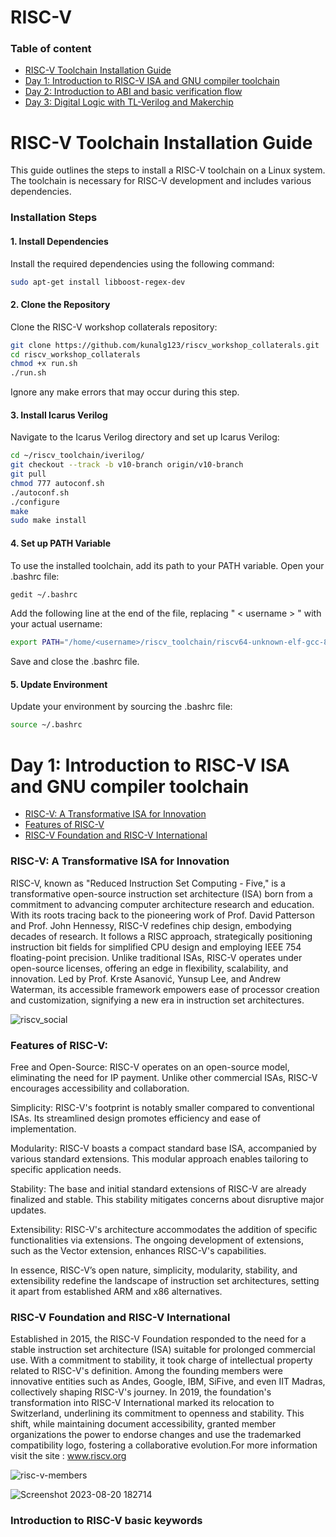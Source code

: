 # RISC-V

### Table of content
- [RISC-V Toolchain Installation Guide](#risc-v-toolchain-installation-guide)
- [Day 1: Introduction to RISC-V ISA and GNU compiler toolchain](#day-1-introduction-to-risc-v-isa-and-gnu-compiler-toolchain)
- [Day 2: Introduction to ABI and basic verification flow](#day-2-introduction-to-abi-and-basic-verification-flow)
- [Day 3: Digital Logic with TL-Verilog and Makerchip](#day-3-digital-logic-with-tl-verilog-and-makerchip)


# RISC-V Toolchain Installation Guide

This guide outlines the steps to install a RISC-V toolchain on a Linux system. The toolchain is necessary for RISC-V development and includes various dependencies.

### Installation Steps
#### 1. Install Dependencies

Install the required dependencies using the following command:
```bash
sudo apt-get install libboost-regex-dev
```
#### 2. Clone the Repository

Clone the RISC-V workshop collaterals repository:

```bash
git clone https://github.com/kunalg123/riscv_workshop_collaterals.git
cd riscv_workshop_collaterals
chmod +x run.sh
./run.sh
```
Ignore any make errors that may occur during this step.
#### 3. Install Icarus Verilog

Navigate to the Icarus Verilog directory and set up Icarus Verilog:

```bash
cd ~/riscv_toolchain/iverilog/
git checkout --track -b v10-branch origin/v10-branch
git pull
chmod 777 autoconf.sh
./autoconf.sh
./configure
make
sudo make install
```
#### 4. Set up PATH Variable

To use the installed toolchain, add its path to your PATH variable. Open your .bashrc file:

```bash
gedit ~/.bashrc
```
Add the following line at the end of the file, replacing " < username > " with your actual username:

```bash
export PATH="/home/<username>/riscv_toolchain/riscv64-unknown-elf-gcc-8.3.0-2019.08.0-x86_64-linux-ubuntu14/bin:$PATH"
```
Save and close the .bashrc file.
#### 5. Update Environment

Update your environment by sourcing the .bashrc file:

```bash
source ~/.bashrc
```

# Day 1: Introduction to RISC-V ISA and GNU compiler toolchain
- [RISC-V: A Transformative ISA for Innovation](#risc-v-a-transformative-isa-for-innovation)
- [Features of RISC-V](#features-of-risc-v)
- [RISC-V Foundation and RISC-V International](#risc-v-foundation-and-risc-v-international)
### RISC-V: A Transformative ISA for Innovation

RISC-V, known as "Reduced Instruction Set Computing - Five," is a transformative open-source instruction set architecture (ISA) born from a commitment to advancing computer architecture research and education. With its roots tracing back to the pioneering work of Prof. David Patterson and Prof. John Hennessy, RISC-V redefines chip design, embodying decades of research. It follows a RISC approach, strategically positioning instruction bit fields for simplified CPU design and employing IEEE 754 floating-point precision. Unlike traditional ISAs, RISC-V operates under open-source licenses, offering an edge in flexibility, scalability, and innovation. Led by Prof. Krste Asanović, Yunsup Lee, and Andrew Waterman, its accessible framework empowers ease of processor creation and customization, signifying a new era in instruction set architectures.

![riscv_social](https://github.com/akhiiasati/IIITB_RISC-V/assets/43675821/d180be06-b618-466d-82ef-7fe5bf0fd92a)


### Features of RISC-V:
Free and Open-Source: RISC-V operates on an open-source model, eliminating the need for IP payment. Unlike other commercial ISAs, RISC-V encourages accessibility and collaboration.

Simplicity: RISC-V's footprint is notably smaller compared to conventional ISAs. Its streamlined design promotes efficiency and ease of implementation.

Modularity: RISC-V boasts a compact standard base ISA, accompanied by various standard extensions. This modular approach enables tailoring to specific application needs.

Stability: The base and initial standard extensions of RISC-V are already finalized and stable. This stability mitigates concerns about disruptive major updates.

Extensibility: RISC-V's architecture accommodates the addition of specific functionalities via extensions. The ongoing development of extensions, such as the Vector extension, enhances RISC-V's capabilities.

In essence, RISC-V’s open nature, simplicity, modularity, stability, and extensibility redefine the landscape of instruction set architectures, setting it apart from established ARM and x86 alternatives.

### RISC-V Foundation and RISC-V International

Established in 2015, the RISC-V Foundation responded to the need for a stable instruction set architecture (ISA) suitable for prolonged commercial use. With a commitment to stability, it took charge of intellectual property related to RISC-V's definition. Among the founding members were innovative entities such as Andes, Google, IBM, SiFive, and even IIT Madras, collectively shaping RISC-V's journey. In 2019, the foundation's transformation into RISC-V International marked its relocation to Switzerland, underlining its commitment to openness and stability. This shift, while maintaining document accessibility, granted member organizations the power to endorse changes and use the trademarked compatibility logo, fostering a collaborative evolution.For more information visit the site : www.riscv.org

![risc-v-members](https://github.com/akhiiasati/IIITB_RISC-V/assets/43675821/251e4e94-c95b-4001-8f2f-02d1be575fc6)

![Screenshot 2023-08-20 182714](https://github.com/akhiiasati/IIITB_RISC-V/assets/43675821/5a6ebdcb-952a-4db2-aa9f-175908a42fd6)

### Introduction to RISC-V basic keywords

